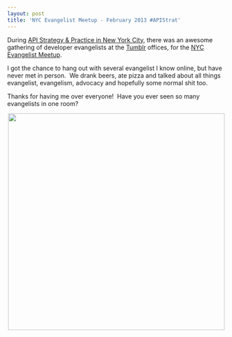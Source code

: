 ```yaml
---
layout: post
title: 'NYC Evangelist Meetup - February 2013 #APIStrat'
---
```

<p>During <a href="http://www.apistrategyconference.com/">API Strategy &amp; Practice in New York City</a>, there was an awesome gathering of developer evangelists at the <a href="http://www.tumblr.com/dashboard">Tumblr</a> offices, for the <a href="http://www.meetup.com/nycevangelists/events/104141492/" target="_blank">NYC Evangelist Meetup</a>.</p>
<p>I got the chance to hang out with several evangelist I know online, but have never met in person. &nbsp;We drank beers, ate pizza and talked about all things evangelist, evangelism, advocacy and hopefully some normal shit too.&nbsp;</p>
<p>Thanks for having me over everyone! &nbsp;Have you ever seen so many evangelists in one room?</p>
<p><a href="http://www.meetup.com/nycevangelists/events/104141492/" target="_blank"><img style="display: block; margin-left: auto; margin-right: auto;" src="https://s3.amazonaws.com/kinlane-productions/events/api-strategy-practice-conference/pics/dev-evangelist-nyc.jpeg" alt="" width="500" /></a></p>